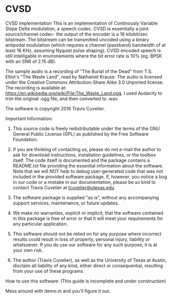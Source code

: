 # CVSD
CVSD implementation
This is an implementation of Continously Variable Slope Delta modulation, a speech codec. CVSD is essentially a joint source/channel codec- the output of the encoder is a 16 kilobit/sec bitstream. The bitstream can be transmitted uncoded using a binary antipodal modulation (which requires a channel (passband) bandwidth of at least 16 KHz, assuming Nyquist pulse shaping). CVSD encoded speech is still intelligable in environements where the bit error rate is 10% (eg. BPSK with an SNR of 2.15 dB). 

The sample audio is a recording of "The Burial of the Dead" from T.S. Elliot's "The Waste Land", read by Nathaniel Krause. The audio is licensed under the Creative Commons Attribution-Share Alike 3.0 Unported license. The recording is available at: https://en.wikipedia.org/wiki/File:The_Waste_Land.ogg. I used Audacity to trim the original .ogg file, and then converted to .wav.

The software is copyright 2016 Travis Cuvelier. 

Important Information:

1) This source code is freely redistributable under the terms of the GNU General Public License (GPL) as published by the Free Software Foundation.

2) If you are thinking of contacting us, please do not e-mail the author to ask for download instructions, installation guidelines, or the toolbox itself. 
The code itself is documented and the package contains a README.txt file providing the essential information about the software. 
Note that we will NOT help to debug user-generated code that was not included in the provided software package. 
If, however, you notice a bug in our code or a mistake in our documentation, please be so kind to contact Travis Cuvelier at tcuvelier@utexas.edu.

3) The software package is supplied "as is", without any accompanying support services, maintenance, or future updates. 

4) We make no warranties, explicit or implicit, that the software contained in this package is free of error or that it will meet your requirements for any particular application. 

5) This software should not be relied on for any purpose where incorrect results could result in loss of property, personal injury, liability or whatsoever. 
If you do use our software for any such purpose, it is at your own risk. 

6) The author (Travis Cuvelier), as well as the University of Texas at Austin, disclaim all liability of any kind, either direct or consequential, resulting from your use of these programs.

How to use this software:
(This guide is incomplete and under construction)

Mess around with demo.m and you'll figure it out. 
